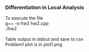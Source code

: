 ### Differentiation in Local Analysis
To execute the file </br>
g++ -o hw2 hw2.cpp </br>
./hw2 </br>
</br>
Table output in stdout and save to csv</br>
Problem1 plot is in plot1.png</br>
